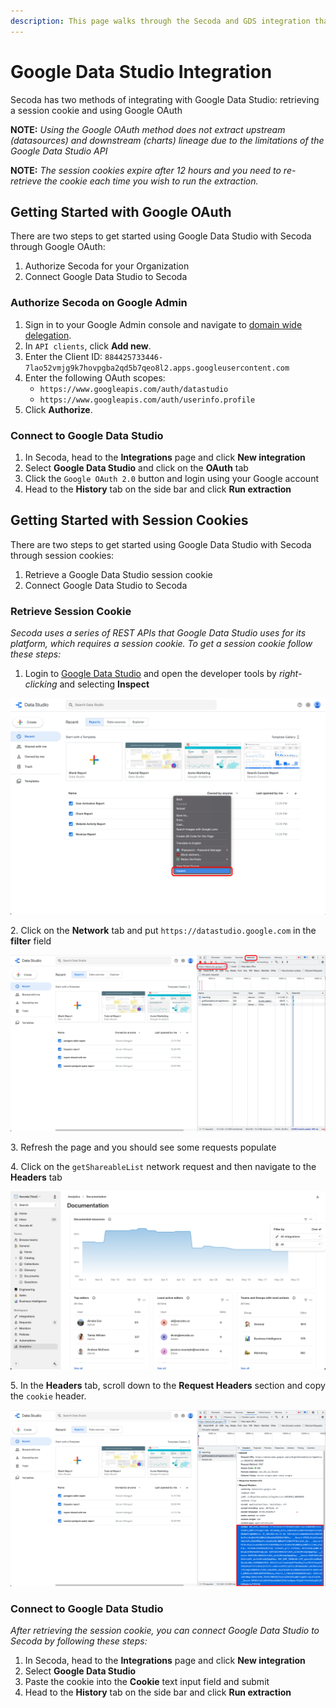 ```yaml
---
description: This page walks through the Secoda and GDS integration that Secoda supports
---
```


# Google Data Studio Integration

Secoda has two methods of integrating with Google Data Studio: retrieving a session cookie and using Google OAuth

**NOTE:** _Using the Google OAuth method does not extract upstream (datasources) and downstream (charts) lineage due to the limitations of the Google Data Studio API_

**NOTE:** _The session cookies expire after 12 hours and you need to re-retrieve the cookie each time you wish to run the extraction._

## Getting Started with Google OAuth <a href="#h_21e27f5a15" id="h_21e27f5a15"></a>

There are two steps to get started using Google Data Studio with Secoda through Google OAuth:

1. Authorize Secoda for your Organization
2. Connect Google Data Studio to Secoda

### Authorize Secoda on Google Admin

1. Sign in to your Google Admin console and navigate to [domain wide delegation](https://admin.google.com/ac/owl/domainwidedelegation).
2. In `API clients`, click **Add new**.
3. Enter the Client ID:  `884425733446-7lao52vmjg9k7hovpgba2qd5b7qeo8l2.apps.googleusercontent.com`
4. Enter the following OAuth scopes:
   * `https://www.googleapis.com/auth/datastudio`
   * `https://www.googleapis.com/auth/userinfo.profile`
5. Click **Authorize**.

### Connect to Google Data Studio

1. In Secoda, head to the **Integrations** page and click **New integration**
2. Select **Google Data Studio** and click on the **OAuth** tab
3. Click the `Google OAuth 2.0` button and login using your Google account
4. Head to the **History** tab on the side bar and click **Run extraction**

## Getting Started with Session Cookies <a href="#h_21e27f5a15" id="h_21e27f5a15"></a>

There are two steps to get started using Google Data Studio with Secoda through session cookies:

1. Retrieve a Google Data Studio session cookie
2. Connect Google Data Studio to Secoda

### Retrieve Session Cookie

_Secoda uses a series of REST APIs that Google Data Studio uses for its platform, which requires a session cookie. To get a session cookie follow these steps:_

1. Login to [Google Data Studio](https://datastudio.google.com) and open the developer tools by _right-clicking_ and selecting **Inspect**

![Login to Google Data Studio and open the developer tools by right-clicking and selecting Inspect](<../.gitbook/assets/image (6) (1) (1).png>)

&#x20; 2\.  Click on the **Network** tab and put `https://datastudio.google.com` in the **filter** field

![](<../.gitbook/assets/image (4) (1) (1).png>)

&#x20; 3\.  Refresh the page and you should see some requests populate

&#x20; 4\.  Click on the `getShareableList` network request and then navigate to the **Headers** tab

![](<../.gitbook/assets/image (2) (1) (1) (1).png>)

&#x20; 5\.  In the **Headers** tab, scroll down to the **Request Headers** section and copy the `cookie` header.

![](<../.gitbook/assets/image (5) (1) (1).png>)

### Connect to Google Data Studio

&#x20;_After retrieving the session cookie, you can connect Google Data Studio to Secoda by following these steps:_

1. In Secoda, head to the **Integrations** page and click **New integration**
2. Select **Google Data Studio**
3. Paste the cookie into the **Cookie** text input field and submit
4. Head to the **History** tab on the side bar and click **Run extraction**
